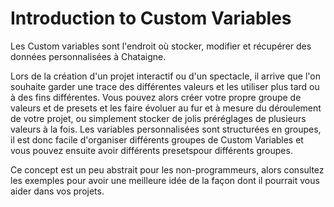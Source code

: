 # Introduction to Custom Variables

Les Custom variables sont l'endroit où stocker, modifier et récupérer des données personnalisées à Chataigne.

Lors de la création d'un projet interactif ou d'un spectacle, il arrive que l'on souhaite garder une trace des différentes valeurs et les utiliser plus tard ou à des fins différentes. Vous pouvez alors créer votre propre groupe de valeurs et de presets et les faire évoluer au fur et à mesure du déroulement de votre projet, ou simplement stocker de jolis préréglages de plusieurs valeurs à la fois. Les variables personnalisées sont structurées en groupes, il est donc facile d'organiser différents groupes de Custom Variables et vous pouvez ensuite avoir différents presetspour différents groupes.

Ce concept est un peu abstrait pour les non-programmeurs, alors consultez les exemples pour avoir une meilleure idée de la façon dont il pourrait vous aider dans vos projets.

